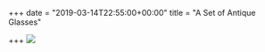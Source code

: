 +++
date = "2019-03-14T22:55:00+00:00"
title = "A Set of Antique Glasses"

+++
![](https://res.cloudinary.com/tobyblog/image/upload/v1552629327/img/0F2A9E95-BB97-45F8-AB3F-FDFB1C597932.jpg)
<!--more-->
